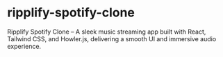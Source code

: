 # ripplify-spotify-clone
Ripplify Spotify Clone – A sleek music streaming app built with React, Tailwind CSS, and Howler.js, delivering a smooth UI and immersive audio experience. 
